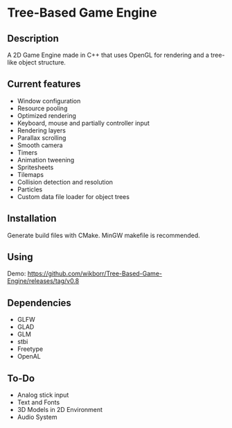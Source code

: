 # Tree-Based Game Engine

## Description

A 2D Game Engine made in C++ that uses OpenGL for rendering and a tree-like object structure.

## Current features
- Window configuration
- Resource pooling
- Optimized rendering
- Keyboard, mouse and partially controller input
- Rendering layers
- Parallax scrolling
- Smooth camera
- Timers
- Animation tweening
- Spritesheets
- Tilemaps
- Collision detection and resolution
- Particles
- Custom data file loader for object trees
## Installation
Generate build files with CMake. MinGW makefile is recommended.

## Using
Demo: https://github.com/wikborr/Tree-Based-Game-Engine/releases/tag/v0.8

## Dependencies
- GLFW
- GLAD
- GLM
- stbi
- Freetype
- OpenAL

## To-Do
- Analog stick input
- Text and Fonts
- 3D Models in 2D Environment
- Audio System

